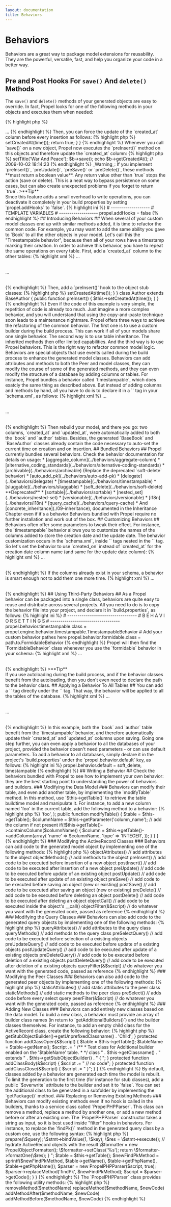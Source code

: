 ```yaml
---
layout: documentation
title: Behaviors
---
```



# Behaviors #

Behaviors are a great way to package model extensions for reusability. They are the powerful, versatile, fast, and help you organize your code in a better way.

## Pre and Post Hooks For `save()` And `delete()` Methods ##

The `save()` and `delete()` methods of your generated objects are easy to override. In fact, Propel looks for one of the following methods in your objects and executes them when needed:

{% highlight php %}
<?php
// save() hooks
preInsert()            // code executed before insertion of a new object
postInsert()           // code executed after insertion of a new object
preUpdate()            // code executed before update of an existing object
postUpdate()           // code executed after update of an existing object
preSave()              // code executed before saving an object (new or existing)
postSave()             // code executed after saving an object (new or existing)
// delete() hooks
preDelete()            // code executed before deleting an object
postDelete()           // code executed after deleting an object
{% endhighlight %}

For example, you may want to keep track of the creation date of every row in the `book` table. In order to achieve this behavior, you can add a `created_at` column to the table in `schema.xml`:

{% highlight xml %}
<table name="book">
  ...
  <column name="created_at" type="timestamp" />
</table>
{% endhighlight %}

Then, you can force the update of the `created_at` column before every insertion as follows:

{% highlight php %}
<?php
class Book extends BaseBook
{
  public function preInsert(PropelPDO $con = null)
  {
    $this->setCreatedAt(time());
    return true;
  }
}
{% endhighlight %}

Whenever you call `save()` on a new object, Propel now executes the `preInsert()` method on this objects and therefore update the `created_at` column:

{% highlight php %}
<?php
$b = new Book();
$b->setTitle('War And Peace');
$b->save();
echo $b->getCreatedAt(); // 2009-10-02 18:14:23
{% endhighlight %}

_Warning_: If you implement `preInsert()`, `preUpdate()`, `preSave()` or `preDelete()`, these methods **must return a boolean value**. Any return value other than `true` stops the action (save or delete). This is a neat way to bypass persistence on some cases, but can also create unexpected problems if you forget to return `true`.

>**Tip**<br />Since this feature adds a small overhead to write operations, you can deactivate it completely in your build properties by setting `propel.addHooks` to `false`.

{% highlight ini %}
# -------------------
#  TEMPLATE VARIABLES
# -------------------
propel.addHooks = false
{% endhighlight %}

## Introducing Behaviors ##

When several of your custom model classes end up with similar methods added, it is time to refactor the common code.

For example, you may want to add the same ability you gave to `Book` to all the other objects in your model. Let's call this the "Timestampable behavior", because then all of your rows have a timestamp marking their creation. In order to achieve this behavior, you have to repeat the same operations on every table. First, add a `created_at` column to the other tables:

{% highlight xml %}
<table name="book">
  ...
  <column name="created_at" type="timestamp" />
</table>
<table name="author">
  ...
  <column name="created_at" type="timestamp" />
</table>
{% endhighlight %}

Then, add a `preInsert()` hook to the object stub classes:

{% highlight php %}
<?php
class Book extends BaseBook
{
  public function preInsert()
  {
    $this->setCreatedAt(time());
  }
}

class Author extends BaseAuthor
{
  public function preInsert()
  {
    $this->setCreatedAt(time());
  }
}
{% endhighlight %}

Even if the code of this example is very simple, the repetition of code is already too much. Just imagine a more complex behavior, and you will understand that using the copy-and-paste technique soon leads to a maintenance nightmare.

Propel offers three ways to achieve the refactoring of the common behavior. The first one is to use a custom builder during the build process. This can work if all of your models share one single behavior. The second way is to use table inheritance. The inherited methods then offer limited capabilities. And the third way is to use Propel behaviors. This is the right way to refactor common model logic.

Behaviors are special objects that use events called during the build process to enhance the generated model classes. Behaviors can add attributes and methods to both the Peer and model classes, they can modify the course of some of the generated methods, and they can even modify the structure of a database by adding columns or tables.

For instance, Propel bundles a behavior called `timestampable`, which does exatcly the same thing as described above. But instead of adding columns and methods by hand, all you have to do is to declare it in a `<behavior>` tag in your `schema.xml`, as follows:

{% highlight xml %}
<table name="book">
  ...
  <behavior name="timestampable" />
</table>
<table name="author">
  ...
  <behavior name="timestampable" />
</table>
{% endhighlight %}

Then rebuild your model, and there you go: two columns, `created_at` and `updated_at`, were automatically added to both the `book` and `author` tables. Besides, the generated `BaseBook` and `BaseAuthor` classes already contain the code necessary to auto-set the current time on creation and on insertion.

## Bundled Behaviors ##

Propel currently bundles several behaviors. Check the behavior documentation for details on usage:

* [aggregate_column](../behaviors/aggregate-column)
* [alternative_coding_standards](../behaviors/alternative-coding-standards)
* [archivable](../behaviors/archivable) (Replace the deprecated `soft-delete` behavior)
* [auto_add_pk](../behaviors/auto-add-pk)
* [delegate](../behaviors/delegate)
* [timestampable](../behaviors/timestampable)
* [sluggable](../behaviors/sluggable)
* [soft_delete](../behaviors/soft-delete) **Deprecated**
* [sortable](../behaviors/sortable)
* [nested_set](../behaviors/nested-set)
* [versionable](../behaviors/versionable)
* [i18n](../behaviors/i18n)
* [query_cache](../behaviors/query-cache)
* And [concrete_inheritance](./09-inheritance), documented in the Inheritance Chapter even if it's a behavior

Behaviors bundled with Propel require no further installation and work out of the box.

## Customizing Behaviors ##

Behaviors often offer some parameters to tweak their effect. For instance, the `timestampable` behavior allows you to customize the names of the columns added to store the creation date and the update date. The behavior customization occurs in the `schema.xml`, inside `<parameter>` tags nested in the `<behavior>` tag. So let's set the behavior to use `created_on` instead of `created_at` for the creation date column name (and same for the update date column):

{% highlight xml %}
<table name="book">
  ...
  <behavior name="timestampable">
    <parameter name="create_column" value="created_on" />
    <parameter name="update_column" value="updated_on" />
  </behavior>
</table>
{% endhighlight %}

If the columns already exist in your schema, a behavior is smart enough not to add them one more time.

{% highlight xml %}
<table name="book">
  ...
  <column name="created_on" type="timestamp" />
  <column name="updated_on" type="timestamp" />
  <behavior name="timestampable">
    <parameter name="create_column" value="created_on" />
    <parameter name="update_column" value="updated_on" />
  </behavior>
</table>
{% endhighlight %}

## Using Third-Party Behaviors ##

As a Propel behavior can be packaged into a single class, behaviors are quite easy to reuse and distribute across several projects. All you need to do is to copy the behavior file into your project, and declare it in `build.properties`, as follows:

{% highlight ini %}
# ----------------------------------
#  B E H A V I O R   S E T T I N G S
# ----------------------------------

propel.behavior.timestampable.class = propel.engine.behavior.timestampable.TimestampableBehavior
# Add your custom behavior pathes here
propel.behavior.formidable.class = path.to.FormidableBehavior
{% endhighlight %}

Propel will then find the `FormidableBehavior` class whenever you use the `formidable` behavior in your schema:

{% highlight xml %}
<table name="author">
  ...
  <behavior name="timestampable" />
  <behavior name="formidable" />
</table>
{% endhighlight %}

>**Tip**<br />If you use autoloading during the build process, and if the behavior classes benefit from the autoloading, then you don't even need to declare the path to the behavior class.

## Applying a Behavior To All Tables ##

You can add a `<behavior>` tag directly under the `<database>` tag. That way, the behavior will be applied to all the tables of the database.

{% highlight xml %}
<database name="propel">
  <behavior name="timestampable" />
  <table name="book">
    ...
  </table>
  <table name="author">
    ...
  </table>
</database>
{% endhighlight %}

In this example, both the `book` and `author` table benefit from the `timestampable` behavior, and therefore automatically update their `created_at` and `updated_at` columns upon saving.

Going one step further, you can even apply a behavior to all the databases of your project, provided the behavior doesn't need parameters - or can use default parameters. To add a behavior to all databases, simply declare it in the project's `build.properties` under the `propel.behavior.default` key, as follows:

{% highlight ini %}
propel.behavior.default = soft_delete, timestampable
{% endhighlight %}

## Writing a Behavior ##

Check the behaviors bundled with Propel to see how to implement your own behavior: they are the best starting point to understanding the power of behaviors and builders.

### Modifying the Data Model ###

Behaviors can modify their table, and even add another table, by implementing the `modifyTable` method. In this method, use `$this->getTable()` to retrieve the table buildtime model and manipulate it.

For instance, to add a new column named 'foo' in the current table, add the following method to a behavior:

{% highlight php %}
<?php
class MyBehavior extends Behavior
{
  // default parameters value
  protected $parameters = array(
    'column_name' => 'foo',
  );

  public function modifyTable()
  {
    $table = $this->getTable();
    $columnName = $this->getParameter('column_name');
    // add the column if not present
    if(!$this->getTable()->containsColumn($columnName)) {
      $column = $this->getTable()->addColumn(array(
        'name'    => $columnName,
        'type'    => 'INTEGER',
      ));
    }
  }
}
{% endhighlight %}

### Modifying the ActiveRecord Classes ###

Behaviors can add code to the generated model object by implementing one of the following methods:

{% highlight php %}
objectAttributes()     // add attributes to the object
objectMethods()        // add methods to the object
preInsert()            // add code to be executed before insertion of a new object
postInsert()           // add code to be executed after  insertion of a new object
preUpdate()            // add code to be executed before update of an existing object
postUpdate()           // add code to be executed after  update of an existing object
preSave()              // add code to be executed before saving an object (new or existing)
postSave()             // add code to be executed after  saving an object (new or existing)
preDelete()            // add code to be executed before deleting an object
postDelete()           // add code to be executed after  deleting an object
objectCall()           // add code to be executed inside the object's __call()
objectFilter(&$script) // do whatever you want with the generated code, passed as reference
{% endhighlight %}

### Modifying the Query Classes ###

Behaviors can also add code to the generated query objects by implementing one of the following methods:

{% highlight php %}
queryAttributes()     // add attributes to the query class
queryMethods()        // add methods to the query class
preSelectQuery()      // add code to be executed before selection of a existing objects
preUpdateQuery()      // add code to be executed before update of a existing objects
postUpdateQuery()     // add code to be executed after  update of a existing objects
preDeleteQuery()      // add code to be executed before deletion of a existing objects
postDeleteQuery()     // add code to be executed after  deletion of a existing objects
queryFilter(&$script) // do whatever you want with the generated code, passed as reference
{% endhighlight %}

### Modifying the Peer Classes ###

Behaviors can also add code to the generated peer objects by implementing one of the following methods:

{% highlight php %}
staticAttributes()   // add static attributes to the peer class
staticMethods()      // add static methods to the peer class
preSelect()          // adds code before every select query
peerFilter(&$script) // do whatever you want with the generated code, passed as reference
{% endhighlight %}

### Adding New Classes ###

Behaviors can add entirely new classes based on the data model. To build a new class, a behavior must provide an array of builder class names (in return to `getAdditionalBuilders()`) and the builder classes themselves.

For instance, to add an empty child class for the ActiveRecord class, create the following behavior:

{% highlight php %}
<?php
require_once 'AddChildBehaviorBuilder.php';

class AddChildBehavior extends Behavior
{
	protected $additionalBuilders = array('AddChildBehaviorBuilder');
}
{% endhighlight %}

Next, write a builder extending the `OMBuilder` class, and implement the `getUnprefixedClassName()`, `addClassOpen()``, and `addClassBody()` methods:

{% highlight php %}
<?php
class AddChildBehaviorBuilder extends OMBuilder
{

	public function getUnprefixedClassname()
	{
		return $this->getStubObjectBuilder()->getUnprefixedClassname() . 'Child';
	}

	protected function addClassOpen(&$script)
	{
		$table = $this->getTable();
		$tableName = $table->getName();
		$script .= "
/**
 * Test class for Additional builder enabled on the '$tableName' table.
 *
 */
class " . $this->getClassname() . " extends " . $this->getStubObjectBuilder() . "
{
";
	}

	protected function addClassBody(&$script)
	{
		$script .= "  // no code";
	}

	protected function addClassClose(&$script)
	{
		$script .= "
}";
	}
}
{% endhighlight %}

By default, classes added by a behavior are generated each time the model is rebuilt. To limit the generation to the first time (for instance for stub classes), add a public `$overwrite` attribute to the builder and set it to `false`.

You can set the additional class to be generated in a subfolder by implementing the `getPackage()` method.

### Replacing or Removing Existing Methods ###

Behaviors can modify existing methods even if no hook is called in the builders, thanks to a service class called `PropelPHPParser`. This class can remove a method, replace a method by another one, or add a new method before or after an existing one.

The `PropelPHPParser` constructor takes a string as input, so it is best used inside "filter" hooks in behaviors. For instance, to replace the `findPk()` method in the generated query class by a custom one, use the following syntax:

{% highlight php %}
<?php
class FastPkFindBehavior extends Behavior
{
	public function queryFilter(&$script)
	{
	  $newFindPkMethod = "
public function findPk(\$key, \$con = null)
{
  \$query = 'SELECT * from `%s` WHERE id = ?';
  if (null ### \$con) {
    \$con = Propel::getConnection(%sPeer::DATABASE_NAME);
  }
  \$stmt = \$con->prepare(\$query);
  \$stmt->bindValue(1, \$key);
  \$res = \$stmt->execute();
  // hydrate ActiveRecord objects with the result
  \$formatter = new PropelObjectFormatter();
  \$formatter->setClass('%s');
  return \$formatter->formatOne(\$res);
}
";
    $table = $this->getTable();
    $newFindPkMethod = sprintf($newFindPkMethod, $table->getName(), $table->getPhpName(), $table->getPhpName());
    $parser = new PropelPHPParser($script, true);
    $parser->replaceMethod('findPk', $newFindPkMethod);
    $script = $parser->getCode();
  }
}
{% endhighlight %}

The `PropelPHPParser` class provides the following utility methods:

{% highlight php %}
removeMethod($methodName)
replaceMethod($methodName, $newCode)
addMethodAfter($methodName, $newCode)
addMethodBefore($methodName, $newCode)
{% endhighlight %}
